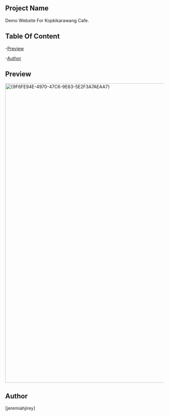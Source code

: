 ## Project Name

Demo Website For Kopkikarawang Cafe.

## Table Of Content

-[Preview](#preview)

-[Author](#author)




## Preview
<img width="950" alt="{9F6FE94E-4970-47C6-9E63-5E2F3A7AEAA7}" src="https://github.com/user-attachments/assets/253a320b-f79c-4c2c-86fb-64646c002652" />






## Author
[jeremiahjirey]




